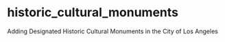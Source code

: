 # historic_cultural_monuments
Adding Designated Historic Cultural Monuments in the City of Los Angeles
